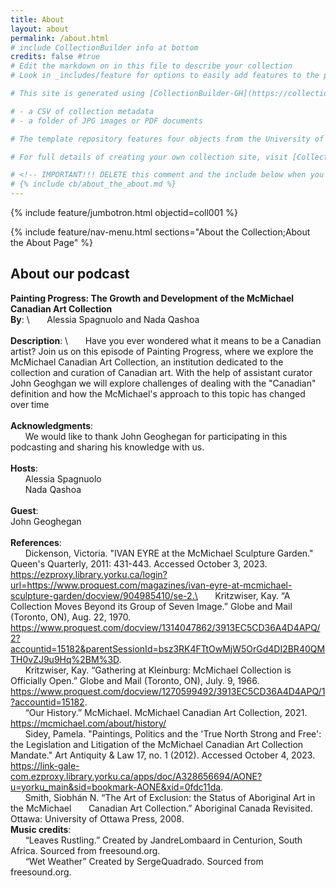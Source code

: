 ```yaml
---
title: About
layout: about
permalink: /about.html
# include CollectionBuilder info at bottom
credits: false #true
# Edit the markdown on in this file to describe your collection
# Look in _includes/feature for options to easily add features to the page

# This site is generated using [CollectionBuilder-GH](https://collectionbuilding.github.io/gh/), a project to create a free and simple digital collection using [GitHub Pages](https://pages.github.com/) from: 

# - a CSV of collection metadata
# - a folder of JPG images or PDF documents

# The template repository features four objects from the University of Idaho Library's [Digital Collections](https://www.lib.uidaho.edu/digital). 

# For full details of creating your own collection site, visit [CollectionBuilder Documentation](https://collectionbuilder.github.io/cb-docs/)!

# <!-- IMPORTANT!!! DELETE this comment and the include below when you are finished editing this page for your collection. The include below introduces about page features. They will show up on your collection's about page until you delete it.  -->
# {% include cb/about_the_about.md %} 
---
```


{% include feature/jumbotron.html objectid=coll001 %}

{% include feature/nav-menu.html sections="About the Collection;About the About Page" %}



## About our podcast
**Painting Progress: The Growth and Development of the McMichael Canadian Art Collection**\
**By**: 
\ 
&nbsp;&nbsp;&nbsp;&nbsp;&nbsp;&nbsp;Alessia Spagnuolo and Nada Qashoa\
\
**Description**: 
\ 
&nbsp;&nbsp;&nbsp;&nbsp;&nbsp;&nbsp;Have you ever wondered what it means to be a Canadian artist? Join us on this episode of Painting Progress, where we explore the McMichael Canadian Art Collection, an institution dedicated to the collection and curation of Canadian art. With the help of assistant curator John Geoghgan we will explore challenges of dealing with the "Canadian" definition and how the McMichael's approach to this topic has changed over time\
\
**Acknowledgments**: 
\
&nbsp;&nbsp;&nbsp;&nbsp;&nbsp;&nbsp;We would like to thank John Geoghegan for participating in this podcasting and sharing his knowledge with us. \
\
**Hosts**: 
\
&nbsp;&nbsp;&nbsp;&nbsp;&nbsp;&nbsp;Alessia Spagnuolo\
&nbsp;&nbsp;&nbsp;&nbsp;&nbsp;&nbsp;Nada Qashoa\
\
**Guest**:
\
John Geoghegan\
\
**References**: 
\
&nbsp;&nbsp;&nbsp;&nbsp;&nbsp;&nbsp;Dickenson, Victoria. "IVAN EYRE at the McMichael Sculpture Garden." Queen's Quarterly, 
2011: 431-443. Accessed October 3, 2023. https://ezproxy.library.yorku.ca/login?url=https://www.proquest.com/magazines/ivan-eyre-at-mcmichael-sculpture-garden/docview/904985410/se-2.\
&nbsp;&nbsp;&nbsp;&nbsp;&nbsp;&nbsp;Kritzwiser, Kay. “A Collection Moves Beyond its Group of Seven Image.” Globe 
and Mail (Toronto, ON), Aug. 22, 1970. 
https://www.proquest.com/docview/1314047862/3913EC5CD36A4D4APQ/2?accountid=15182&parentSessionId=bsz3RK4FTtOwMjW5OrGd4DI2BR40QMTH0vZJ9u9Hq%2BM%3D. \
&nbsp;&nbsp;&nbsp;&nbsp;&nbsp;&nbsp;Kritzwiser, Kay. “Gathering at Kleinburg: McMichael Collection is Officially Open.” Globe 
and Mail (Toronto, ON), July. 9, 1966. https://www.proquest.com/docview/1270599492/3913EC5CD36A4D4APQ/1?accountid=15182. \
&nbsp;&nbsp;&nbsp;&nbsp;&nbsp;&nbsp;“Our History.” McMichael. McMichael Canadian Art Collection, 2021. 
https://mcmichael.com/about/history/ \
&nbsp;&nbsp;&nbsp;&nbsp;&nbsp;&nbsp;Sidey, Pamela. "Paintings, Politics and the 'True North Strong and Free': the Legislation and 
Litigation of the McMichael Canadian Art Collection Mandate." Art Antiquity & Law 
17, no. 1 (2012). Accessed October 4, 2023. https://link-gale-com.ezproxy.library.yorku.ca/apps/doc/A328656694/AONE?u=yorku_main&sid=bookmark-AONE&xid=0fdc11da. \
&nbsp;&nbsp;&nbsp;&nbsp;&nbsp;&nbsp;Smith, Siobhán N. “The Art of Exclusion: the Status of Aboriginal Art in the McMichael 
&nbsp;&nbsp;&nbsp;&nbsp;&nbsp;&nbsp;Canadian Art Collection.” Aboriginal Canada Revisited. Ottawa: University of Ottawa Press, 2008. \
**Music credits**:
\
&nbsp;&nbsp;&nbsp;&nbsp;&nbsp;&nbsp;“Leaves Rustling.” Created by JandreLombaard in Centurion, South Africa. Sourced from freesound.org. \
&nbsp;&nbsp;&nbsp;&nbsp;&nbsp;&nbsp;“Wet Weather” Created by SergeQuadrado. Sourced from freesound.org. 



